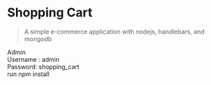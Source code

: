 # Shopping Cart
> A simple e-commerce application with nodejs, handlebars, and mongodb

Admin  
Username : admin   
Password: shopping_cart  
run npm install  
